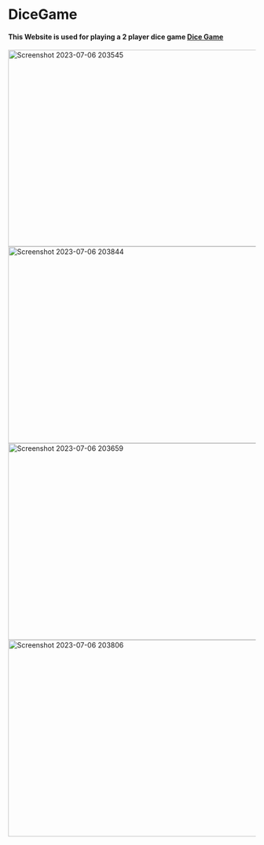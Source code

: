 # DiceGame
#### This Website is used for playing a 2 player dice game <a href="https://20481a1219.github.io/DiceGame/"> Dice Game</a>
<img width="700" height="400" alt="Screenshot 2023-07-06 203545" src="https://github.com/20481A1219/DiceGame/assets/81548274/f544ce12-6cc3-4500-813b-731f12e54222">
<img width="700" height="400" alt="Screenshot 2023-07-06 203844" src="https://github.com/20481A1219/DiceGame/assets/81548274/a625d002-85aa-46eb-b7f4-4569c532ce06">
<img width="700" height="400" alt="Screenshot 2023-07-06 203659" src="https://github.com/20481A1219/DiceGame/assets/81548274/84f4027a-0a1c-4e49-8a78-5a851380c7ce">
<img width="700" height="400" alt="Screenshot 2023-07-06 203806" src="https://github.com/20481A1219/DiceGame/assets/81548274/4224ee10-10e2-44b6-90f7-205d77ac9c76">
